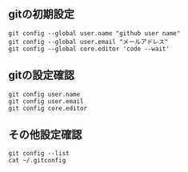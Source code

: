 ## gitの初期設定
    git config --global user.name "github user name"
    git config --global user.email "メールアドレス"
    git config --global core.editor 'code --wait'
    

## gitの設定確認
    git config user.name
    git config user.email
    git config core.editor

## その他設定確認
    git config --list
    cat ~/.gitconfig
    
